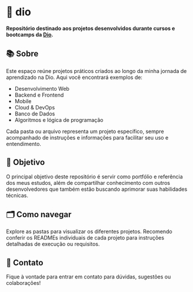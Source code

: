 # 🚀 dio

**Repositório destinado aos projetos desenvolvidos durante cursos e bootcamps da [Dio](https://www.dio.me/).**

## 📚 Sobre

Este espaço reúne projetos práticos criados ao longo da minha jornada de aprendizado na Dio. Aqui você encontrará exemplos de:

- Desenvolvimento Web
- Backend e Frontend
- Mobile
- Cloud & DevOps
- Banco de Dados
- Algoritmos e lógica de programação

Cada pasta ou arquivo representa um projeto específico, sempre acompanhado de instruções e informações para facilitar seu uso e entendimento.

## 🎯 Objetivo

O principal objetivo deste repositório é servir como portfólio e referência dos meus estudos, além de compartilhar conhecimento com outros desenvolvedores que também estão buscando aprimorar suas habilidades técnicas.

## 🗂 Como navegar

Explore as pastas para visualizar os diferentes projetos. Recomendo conferir os READMEs individuais de cada projeto para instruções detalhadas de execução ou requisitos.

## 🤝 Contato

Fique à vontade para entrar em contato para dúvidas, sugestões ou colaborações!

